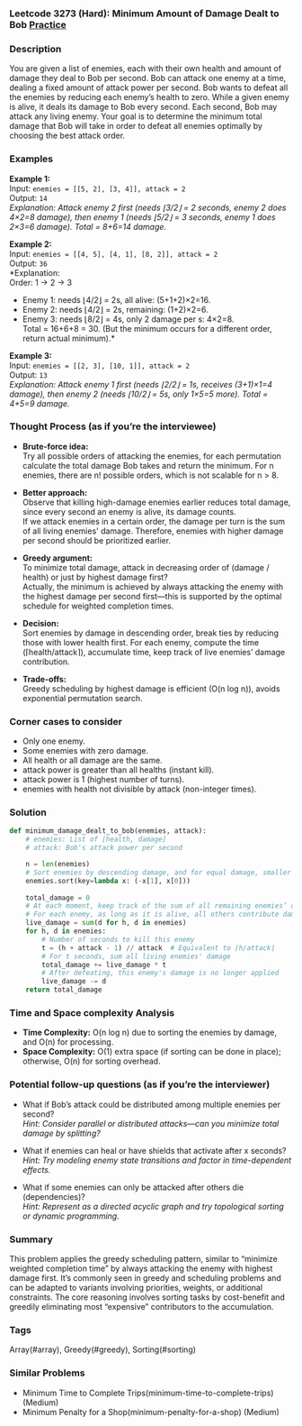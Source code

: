 ### Leetcode 3273 (Hard): Minimum Amount of Damage Dealt to Bob [Practice](https://leetcode.com/problems/minimum-amount-of-damage-dealt-to-bob)

### Description  
You are given a list of enemies, each with their own health and amount of damage they deal to Bob per second. Bob can attack one enemy at a time, dealing a fixed amount of attack power per second. Bob wants to defeat all the enemies by reducing each enemy’s health to zero. While a given enemy is alive, it deals its damage to Bob every second. Each second, Bob may attack any living enemy. Your goal is to determine the minimum total damage that Bob will take in order to defeat all enemies optimally by choosing the best attack order.

### Examples  

**Example 1:**  
Input: `enemies = [[5, 2], [3, 4]], attack = 2`  
Output: `14`  
*Explanation: Attack enemy 2 first (needs ⌊3/2⌋ = 2 seconds, enemy 2 does 4×2=8 damage), then enemy 1 (needs ⌊5/2⌋ = 3 seconds, enemy 1 does 2×3=6 damage). Total = 8+6=14 damage.*

**Example 2:**  
Input: `enemies = [[4, 5], [4, 1], [8, 2]], attack = 2`  
Output: `36`  
*Explanation:  
Order: 1 → 2 → 3  
- Enemy 1: needs ⌊4/2⌋ = 2s, all alive: (5+1+2)×2=16.  
- Enemy 2: needs ⌊4/2⌋ = 2s, remaining: (1+2)×2=6.  
- Enemy 3: needs ⌊8/2⌋ = 4s, only 2 damage per s: 4×2=8.  
Total = 16+6+8 = 30. (But the minimum occurs for a different order, return actual minimum).*

**Example 3:**  
Input: `enemies = [[2, 3], [10, 1]], attack = 2`  
Output: `13`  
*Explanation: Attack enemy 1 first (needs ⌊2/2⌋ = 1s, receives (3+1)×1=4 damage), then enemy 2 (needs ⌊10/2⌋ = 5s, only 1×5=5 more). Total = 4+5=9 damage.*

### Thought Process (as if you’re the interviewee)  

- **Brute-force idea:**  
  Try all possible orders of attacking the enemies, for each permutation calculate the total damage Bob takes and return the minimum. For n enemies, there are n! possible orders, which is not scalable for n > 8.

- **Better approach:**  
  Observe that killing high-damage enemies earlier reduces total damage, since every second an enemy is alive, its damage counts.  
  If we attack enemies in a certain order, the damage per turn is the sum of all living enemies' damage. Therefore, enemies with higher damage per second should be prioritized earlier.

- **Greedy argument:**  
  To minimize total damage, attack in decreasing order of (damage / health) or just by highest damage first?  
  Actually, the minimum is achieved by always attacking the enemy with the highest damage per second first—this is supported by the optimal schedule for weighted completion times.

- **Decision:**  
  Sort enemies by damage in descending order, break ties by reducing those with lower health first. For each enemy, compute the time (⌈health/attack⌉), accumulate time, keep track of live enemies’ damage contribution.

- **Trade-offs:**  
  Greedy scheduling by highest damage is efficient (O(n log n)), avoids exponential permutation search.

### Corner cases to consider  
- Only one enemy.
- Some enemies with zero damage.
- All health or all damage are the same.
- attack power is greater than all healths (instant kill).
- attack power is 1 (highest number of turns).
- enemies with health not divisible by attack (non-integer times).

### Solution

```python
def minimum_damage_dealt_to_bob(enemies, attack):
    # enemies: List of [health, damage]
    # attack: Bob's attack power per second

    n = len(enemies)
    # Sort enemies by descending damage, and for equal damage, smaller health first
    enemies.sort(key=lambda x: (-x[1], x[0]))
    
    total_damage = 0
    # At each moment, keep track of the sum of all remaining enemies’ damage
    # For each enemy, as long as it is alive, all others contribute damage too
    live_damage = sum(d for h, d in enemies)
    for h, d in enemies:
        # Number of seconds to kill this enemy
        t = (h + attack - 1) // attack  # Equivalent to ⌈h/attack⌉
        # For t seconds, sum all living enemies' damage
        total_damage += live_damage * t
        # After defeating, this enemy's damage is no longer applied
        live_damage -= d
    return total_damage
```

### Time and Space complexity Analysis  

- **Time Complexity:** O(n log n) due to sorting the enemies by damage, and O(n) for processing.
- **Space Complexity:** O(1) extra space (if sorting can be done in place); otherwise, O(n) for sorting overhead.

### Potential follow-up questions (as if you’re the interviewer)  

- What if Bob’s attack could be distributed among multiple enemies per second?  
  *Hint: Consider parallel or distributed attacks—can you minimize total damage by splitting?*

- What if enemies can heal or have shields that activate after x seconds?  
  *Hint: Try modeling enemy state transitions and factor in time-dependent effects.*

- What if some enemies can only be attacked after others die (dependencies)?  
  *Hint: Represent as a directed acyclic graph and try topological sorting or dynamic programming.*

### Summary
This problem applies the greedy scheduling pattern, similar to “minimize weighted completion time” by always attacking the enemy with highest damage first. It’s commonly seen in greedy and scheduling problems and can be adapted to variants involving priorities, weights, or additional constraints. The core reasoning involves sorting tasks by cost-benefit and greedily eliminating most “expensive” contributors to the accumulation.

### Tags
Array(#array), Greedy(#greedy), Sorting(#sorting)

### Similar Problems
- Minimum Time to Complete Trips(minimum-time-to-complete-trips) (Medium)
- Minimum Penalty for a Shop(minimum-penalty-for-a-shop) (Medium)